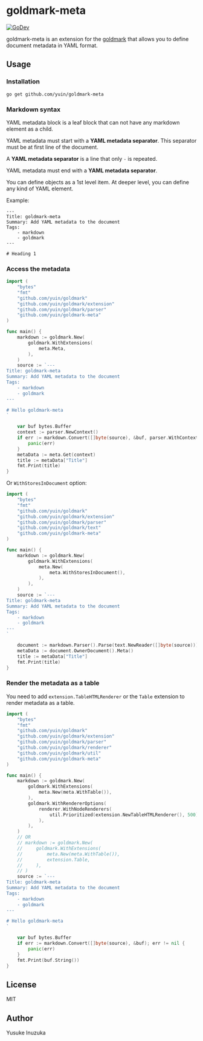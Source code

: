 goldmark-meta
=========================
[![GoDev][godev-image]][godev-url]

[godev-image]: https://pkg.go.dev/badge/github.com/yuin/goldmark-meta
[godev-url]: https://pkg.go.dev/github.com/yuin/goldmark-meta


goldmark-meta is an extension for the [goldmark](http://github.com/yuin/goldmark) 
that allows you to define document metadata in YAML format.

Usage
--------------------

### Installation

```
go get github.com/yuin/goldmark-meta
```

### Markdown syntax

YAML metadata block is a leaf block that can not have any markdown element
as a child.

YAML metadata must start with a **YAML metadata separator**.
This separator must be at first line of the document.

A **YAML metadata separator** is a line that only `-` is repeated.

YAML metadata must end with a **YAML metadata separator**.

You can define objects as a 1st level item. At deeper level, you can define 
any kind of YAML element.

Example:

```
---
Title: goldmark-meta
Summary: Add YAML metadata to the document
Tags:
    - markdown
    - goldmark
---

# Heading 1
```


### Access the metadata

```go
import (
    "bytes"
    "fmt"
    "github.com/yuin/goldmark"
    "github.com/yuin/goldmark/extension"
    "github.com/yuin/goldmark/parser"
    "github.com/yuin/goldmark-meta"
)

func main() {
    markdown := goldmark.New(
        goldmark.WithExtensions(
            meta.Meta,
        ),
    )
    source := `---
Title: goldmark-meta
Summary: Add YAML metadata to the document
Tags:
    - markdown
    - goldmark
---

# Hello goldmark-meta
`

    var buf bytes.Buffer
    context := parser.NewContext()
    if err := markdown.Convert([]byte(source), &buf, parser.WithContext(context)); err != nil {
        panic(err)
    }
    metaData := meta.Get(context)
    title := metaData["Title"]
    fmt.Print(title)
}
```

Or `WithStoresInDocument` option:

```go
import (
    "bytes"
    "fmt"
    "github.com/yuin/goldmark"
    "github.com/yuin/goldmark/extension"
    "github.com/yuin/goldmark/parser"
    "github.com/yuin/goldmark/text"
    "github.com/yuin/goldmark-meta"
)

func main() {
	markdown := goldmark.New(
		goldmark.WithExtensions(
			meta.New(
				meta.WithStoresInDocument(),
			),
		),
	)
	source := `---
Title: goldmark-meta
Summary: Add YAML metadata to the document
Tags:
    - markdown
    - goldmark
---
`

	document := markdown.Parser().Parse(text.NewReader([]byte(source)))
	metaData := document.OwnerDocument().Meta()
	title := metaData["Title"]
	fmt.Print(title)
}
```

### Render the metadata as a table

You need to add `extension.TableHTMLRenderer` or the `Table` extension to
render metadata as a table.

```go
import (
    "bytes"
    "fmt"
    "github.com/yuin/goldmark"
    "github.com/yuin/goldmark/extension"
    "github.com/yuin/goldmark/parser"
    "github.com/yuin/goldmark/renderer"
    "github.com/yuin/goldmark/util"
    "github.com/yuin/goldmark-meta"
)

func main() {
    markdown := goldmark.New(
        goldmark.WithExtensions(
            meta.New(meta.WithTable()),
        ),
        goldmark.WithRendererOptions(
            renderer.WithNodeRenderers(
                util.Prioritized(extension.NewTableHTMLRenderer(), 500),
            ),
        ),
    )
    // OR
    // markdown := goldmark.New(
    //     goldmark.WithExtensions(
    //         meta.New(meta.WithTable()),
    //         extension.Table,
    //     ),
    // )
    source := `---
Title: goldmark-meta
Summary: Add YAML metadata to the document
Tags:
    - markdown
    - goldmark
---

# Hello goldmark-meta
`

    var buf bytes.Buffer
    if err := markdown.Convert([]byte(source), &buf); err != nil {
        panic(err)
    }
    fmt.Print(buf.String())
}
```


License
--------------------
MIT

Author
--------------------
Yusuke Inuzuka
